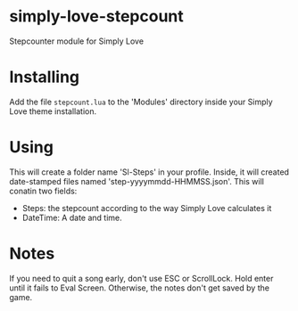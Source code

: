 # simply-love-stepcount
Stepcounter module for Simply Love

# Installing
Add the file `stepcount.lua` to the 'Modules' directory inside your Simply Love theme installation.

# Using
This will create a folder name 'Sl-Steps' in your profile. Inside, it will created date-stamped files named 'step-yyyymmdd-HHMMSS.json'. This will conatin two fields:

* Steps: the stepcount according to the way Simply Love calculates it
* DateTime: A date and time.

# Notes
If you need to quit a song early, don't use ESC or ScrollLock. Hold enter until it fails to Eval Screen. Otherwise, the notes don't get saved by the game.
